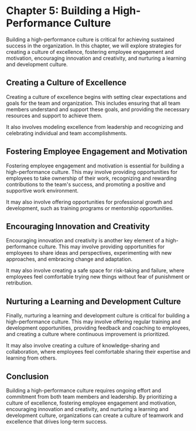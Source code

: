Chapter 5: Building a High-Performance Culture
==============================================

Building a high-performance culture is critical for achieving sustained success in the organization. In this chapter, we will explore strategies for creating a culture of excellence, fostering employee engagement and motivation, encouraging innovation and creativity, and nurturing a learning and development culture.

Creating a Culture of Excellence
--------------------------------

Creating a culture of excellence begins with setting clear expectations and goals for the team and organization. This includes ensuring that all team members understand and support these goals, and providing the necessary resources and support to achieve them.

It also involves modeling excellence from leadership and recognizing and celebrating individual and team accomplishments.

Fostering Employee Engagement and Motivation
--------------------------------------------

Fostering employee engagement and motivation is essential for building a high-performance culture. This may involve providing opportunities for employees to take ownership of their work, recognizing and rewarding contributions to the team's success, and promoting a positive and supportive work environment.

It may also involve offering opportunities for professional growth and development, such as training programs or mentorship opportunities.

Encouraging Innovation and Creativity
-------------------------------------

Encouraging innovation and creativity is another key element of a high-performance culture. This may involve providing opportunities for employees to share ideas and perspectives, experimenting with new approaches, and embracing change and adaptation.

It may also involve creating a safe space for risk-taking and failure, where employees feel comfortable trying new things without fear of punishment or retribution.

Nurturing a Learning and Development Culture
--------------------------------------------

Finally, nurturing a learning and development culture is critical for building a high-performance culture. This may involve offering regular training and development opportunities, providing feedback and coaching to employees, and creating a culture where continuous improvement is prioritized.

It may also involve creating a culture of knowledge-sharing and collaboration, where employees feel comfortable sharing their expertise and learning from others.

Conclusion
----------

Building a high-performance culture requires ongoing effort and commitment from both team members and leadership. By prioritizing a culture of excellence, fostering employee engagement and motivation, encouraging innovation and creativity, and nurturing a learning and development culture, organizations can create a culture of teamwork and excellence that drives long-term success.
